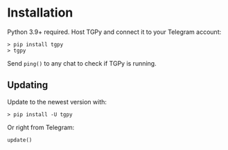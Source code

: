 # Installation

Python 3.9+ required. Host TGPy and connect it to your Telegram account:

```shell
> pip install tgpy
> tgpy
```

Send `ping()` to any chat to check if TGPy is running.

## Updating

Update to the newest version with:

```shell
> pip install -U tgpy
```

Or right from Telegram:

```python
update()
```
